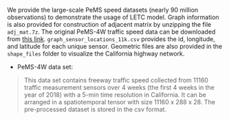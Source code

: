 We provide the large-scale PeMS speed datasets (nearly 90 million observations) to demonstrate the usage of LETC model. Graph information is also provided for construction of adjacent matrix by unzipping the file `adj_mat.7z`. The original PeMS-4W traffic speed data can be downloaded from [this link](https://zenodo.org/record/3939793). `graph_sensor_locations_11k.csv` provides the id, longitude, and latitude for each unique sensor. Geometric files are also provided in the `shape_files` folder to visualize the California highway network.

- PeMS-4W data set:
> This data set contains freeway traffic speed collected from 11160 traffic measurement sensors over 4 weeks (the first 4 weeks in the year of 2018) with a 5-min time resolution in California. It can be arranged in a spatiotemporal tensor with size 11160 x 288 x 28. The pre-processed dataset is stored in the csv format.
